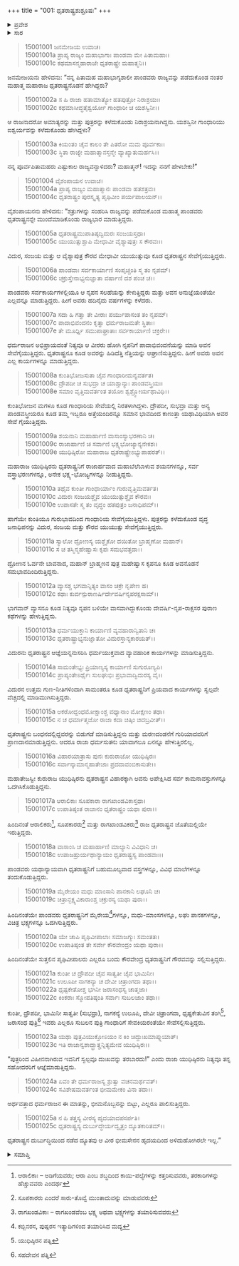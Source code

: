 +++
title = "001: ಧೃತರಾಷ್ಟ್ರಶುಶ್ರೂಷಃ"
+++

<details><summary>ಪ್ರವೇಶ</summary>


।।   ಓಂ ಓಂ ನಮೋ ನಾರಾಯಣಾಯ।।   ಶ್ರೀ ವೇದವ್ಯಾಸಾಯ ನಮಃ ।।

ಶ್ರೀ ಕೃಷ್ಣದ್ವೈಪಾಯನ ವೇದವ್ಯಾಸ ವಿರಚಿತ  

**ಶ್ರೀ ಮಹಾಭಾರತ**

**ಆಶ್ರಮವಾಸಿಕ ಪರ್ವ**

**ಆಶ್ರಮವಾಸ ಪರ್ವ**

**ಅಧ್ಯಾಯ 1**


</details>

<details><summary>ಸಾರ</summary>

ಪುತ್ರವಿಹೀನ ಧೃತರಾಷ್ಟ್ರನನ್ನು ನೋಯಿಸಬಾರದೆಂಬ ಯುಧಿಷ್ಠಿರನ ಶಾಸನದಂತೆ ಭೀಮಸೇನನನ್ನು ಬಿಟ್ಟು ಬೇರೆ ಎಲ್ಲ ಪಾಂಡವರೂ, ಕುಂತಿ ಮತ್ತು ಇತರ ಕುರು ಸ್ತ್ರೀಯರೂ ಧೃತರಾಷ್ಟ್ರ-ಗಾಂಧಾರಿಯರ ಸೇವೆಗೈದುದು; ಯುದ್ಧ ಮುಗಿದು 15 ವರ್ಷಗಳು ಕಳೆದುದು (1-25).


</details>

> 15001001 ಜನಮೇಜಯ ಉವಾಚ।  
15001001a ಪ್ರಾಪ್ಯ ರಾಜ್ಯಂ ಮಹಾಭಾಗಾಃ ಪಾಂಡವಾ ಮೇ ಪಿತಾಮಹಾಃ।  
15001001c ಕಥಮಾಸನ್ಮಹಾರಾಜೇ ಧೃತರಾಷ್ಟ್ರೇ ಮಹಾತ್ಮನಿ।।

ಜನಮೇಜಯನು ಹೇಳಿದನು: “ನನ್ನ ಪಿತಾಮಹ ಮಹಾಭಾಗ್ಯಶಾಲೀ ಪಾಂಡವರು ರಾಜ್ಯವನ್ನು ಪಡೆದುಕೊಂಡ ನಂತರ ಮಹಾತ್ಮ ಮಹಾರಾಜ ಧೃತರಾಷ್ಟ್ರನೊಡನೆ ಹೇಗಿದ್ದರು?

> 15001002a ಸ ಹಿ ರಾಜಾ ಹತಾಮಾತ್ಯೋ ಹತಪುತ್ರೋ ನಿರಾಶ್ರಯಃ।  
15001002c ಕಥಮಾಸೀದ್ಧತೈಶ್ವರ್ಯೋ ಗಾಂಧಾರೀ ಚ ಯಶಸ್ವಿನೀ।।

ಆ ರಾಜನಾದರೋ ಅಮಾತ್ಯರನ್ನು ಮತ್ತು ಪುತ್ರರನ್ನು ಕಳೆದುಕೊಂಡು ನಿರಾಶ್ರಯನಾಗಿದ್ದನು. ಯಶಸ್ವಿನೀ ಗಾಂಧಾರಿಯು ಐಶ್ವರ್ಯವನ್ನು ಕಳೆದುಕೊಂಡು ಹೇಗಿದ್ದಳು?

> 15001003a ಕಿಯಂತಂ ಚೈವ ಕಾಲಂ ತೇ ಪಿತರೋ ಮಮ ಪೂರ್ವಕಾಃ।  
15001003c ಸ್ಥಿತಾ ರಾಜ್ಯೇ ಮಹಾತ್ಮಾನಸ್ತನ್ಮೇ ವ್ಯಾಖ್ಯಾತುಮರ್ಹಸಿ।।

ನನ್ನ ಪೂರ್ವಪಿತಾಮಹರು ಎಷ್ಟುಕಾಲ ರಾಜ್ಯವನ್ನಾಳಿದರು? ಮಹಾತ್ಮನ್! ಇದನ್ನು ನನಗೆ ಹೇಳಬೇಕು!”

> 15001004 ವೈಶಂಪಾಯನ ಉವಾಚ।  
15001004a ಪ್ರಾಪ್ಯ ರಾಜ್ಯಂ ಮಹಾತ್ಮಾನಃ ಪಾಂಡವಾ ಹತಶತ್ರವಃ।  
15001004c ಧೃತರಾಷ್ಟ್ರಂ ಪುರಸ್ಕೃತ್ಯ ಪೃಥಿವೀಂ ಪರ್ಯಪಾಲಯನ್।।

ವೈಶಂಪಾಯನನು ಹೇಳಿದನು: “ಶತ್ರುಗಳನ್ನು ಸಂಹರಿಸಿ ರಾಜ್ಯವನ್ನು ಪಡೆದುಕೊಂಡ ಮಹಾತ್ಮ ಪಾಂಡವರು ಧೃತರಾಷ್ಟ್ರನನ್ನೇ ಮುಂದೆಮಾಡಿಕೊಂಡು ರಾಜ್ಯಭಾರ ಮಾಡುತ್ತಿದ್ದರು.

> 15001005a ಧೃತರಾಷ್ಟ್ರಮುಪಾತಿಷ್ಠದ್ವಿದುರಃ ಸಂಜಯಸ್ತಥಾ।  
15001005c ಯುಯುತ್ಸುಶ್ಚಾಪಿ ಮೇಧಾವೀ ವೈಶ್ಯಾಪುತ್ರಃ ಸ ಕೌರವಃ।।

ವಿದುರ, ಸಂಜಯ ಮತ್ತು ಆ ವೈಶ್ಯಾಪುತ್ರ ಕೌರವ ಮೇಧಾವೀ ಯುಯುತ್ಸುವೂ ಕೂಡ ಧೃತರಾಷ್ಟ್ರನ ಸೇವೆಗೈಯುತ್ತಿದ್ದರು.

> 15001006a ಪಾಂಡವಾಃ ಸರ್ವಕಾರ್ಯಾಣಿ ಸಂಪೃಚ್ಚಂತಿ ಸ್ಮ ತಂ ನೃಪಮ್।  
15001006c ಚಕ್ರುಸ್ತೇನಾಭ್ಯನುಜ್ಞಾತಾ ವರ್ಷಾಣಿ ದಶ ಪಂಚ ಚ।।

ಪಾಂಡವರು ಸರ್ವಕಾರ್ಯಗಳಲ್ಲಿಯೂ ಆ ನೃಪನ ಸಲಹೆಯನ್ನು ಕೇಳುತ್ತಿದ್ದರು ಮತ್ತು ಅವನ ಅನುಜ್ಞೆಯಂತೆಯೇ ಎಲ್ಲವನ್ನೂ ಮಾಡುತ್ತಿದ್ದರು. ಹೀಗೆ ಅವರು ಹದಿನೈದು ವರ್ಷಗಳನ್ನು ಕಳೆದರು.

> 15001007a ಸದಾ ಹಿ ಗತ್ವಾ ತೇ ವೀರಾಃ ಪರ್ಯುಪಾಸಂತ ತಂ ನೃಪಮ್।  
15001007c ಪಾದಾಭಿವಂದನಂ ಕೃತ್ವಾ ಧರ್ಮರಾಜಮತೇ ಸ್ಥಿತಾಃ।  
15001007e ತೇ ಮೂರ್ಧ್ನಿ ಸಮುಪಾಘ್ರಾತಾಃ ಸರ್ವಕಾರ್ಯಾಣಿ ಚಕ್ರಿರೇ।।

ಧರ್ಮರಾಜನ ಅಭಿಪ್ರಾಯದಂತೆ ನಿತ್ಯವೂ ಆ ವೀರರು ಹೋಗಿ ನೃಪನಿಗೆ ಪಾದಾಭಿವಂದನೆಯನ್ನು ಮಾಡಿ ಅವನ ಸೇವೆಗೈಯುತ್ತಿದ್ದರು. ಧೃತರಾಷ್ಟ್ರನೂ ಕೂಡ ಅವರನ್ನು ಹಿಡಿದೆತ್ತಿ ನೆತ್ತಿಯನ್ನು ಆಘ್ರಾಣಿಸುತ್ತಿದ್ದನು. ಹೀಗೆ ಅವರು ಅವನ ಎಲ್ಲ ಕಾರ್ಯಗಳನ್ನೂ ಮಾಡುತ್ತಿದ್ದರು.

> 15001008a ಕುಂತಿಭೋಜಸುತಾ ಚೈವ ಗಾಂಧಾರೀಮನ್ವವರ್ತತ।  
15001008c ದ್ರೌಪದೀ ಚ ಸುಭದ್ರಾ ಚ ಯಾಶ್ಚಾನ್ಯಾಃ ಪಾಂಡವಸ್ತ್ರಿಯಃ।  
15001008e ಸಮಾಂ ವೃತ್ತಿಮವರ್ತಂತ ತಯೋಃ ಶ್ವಶ್ರ್ವೋರ್ಯಥಾವಿಧಿ।।

ಕುಂತಿಭೋಜನ ಮಗಳೂ ಕೂಡ ಗಾಂಧಾರಿಯ ಸೇವೆಯಲ್ಲಿ ನಿರತಳಾಗಿದ್ದಳು. ದ್ರೌಪದೀ, ಸುಭದ್ರಾ ಮತ್ತು ಅನ್ಯ ಪಾಂಡವಸ್ತ್ರೀಯರೂ ಕೂಡ ತಮ್ಮ ಇಬ್ಬರೂ ಅತ್ತೆಯಂದಿರನ್ನೂ ಸಮಾನ ಭಾವದಿಂದ ಕಾಣುತ್ತಾ ಯಥಾವಿಧಿಯಾಗಿ ಅವರ ಸೇವೆ ಗೈಯುತ್ತಿದ್ದರು.

> 15001009a ಶಯನಾನಿ ಮಹಾರ್ಹಾಣಿ ವಾಸಾಂಸ್ಯಾಭರಣಾನಿ ಚ।  
15001009c ರಾಜಾರ್ಹಾಣಿ ಚ ಸರ್ವಾಣಿ ಭಕ್ಷ್ಯಭೋಜ್ಯಾನ್ಯನೇಕಶಃ।  
15001009e ಯುಧಿಷ್ಠಿರೋ ಮಹಾರಾಜ ಧೃತರಾಷ್ಟ್ರೇಽಭ್ಯುಪಾಹರತ್।।

ಮಹಾರಾಜ ಯುಧಿಷ್ಠಿರನು ಧೃತರಾಷ್ಟ್ರನಿಗೆ ರಾಜಾರ್ಹವಾದ ಮಹಾಬೆಲೆಬಾಳುವ ಶಯನಗಳನ್ನೂ, ಸರ್ವ ವಸ್ತ್ರಾಭರಣಗಳನ್ನೂ, ಅನೇಕ ಭಕ್ಷ್ಯ-ಭೋಜ್ಯಗಳನ್ನೂ ನೀಡುತ್ತಿದ್ದನು.

> 15001010a ತಥೈವ ಕುಂತೀ ಗಾಂಧಾರ್ಯಾಂ ಗುರುವೃತ್ತಿಮವರ್ತತ।  
15001010c ವಿದುರಃ ಸಂಜಯಶ್ಚೈವ ಯುಯುತ್ಸುಶ್ಚೈವ ಕೌರವಃ।  
15001010e ಉಪಾಸತೇ ಸ್ಮ ತಂ ವೃದ್ಧಂ ಹತಪುತ್ರಂ ಜನಾಧಿಪಮ್।।

ಹಾಗೆಯೇ ಕುಂತಿಯೂ ಗುರುಭಾವದಿಂದ ಗಾಂಧಾರಿಯ ಸೇವೆಗೈಯುತ್ತಿದ್ದಳು. ಪುತ್ರರನ್ನು ಕಳೆದುಕೊಂಡ ವೃದ್ಧ ಜನಾಧಿಪನನ್ನು ವಿದುರ, ಸಂಜಯ ಮತ್ತು ಕೌರವ ಯುಯುತ್ಸು ಸೇವೆಗೈಯುತ್ತಿದ್ದರು.

> 15001011a ಸ್ಯಾಲೋ ದ್ರೋಣಸ್ಯ ಯಶ್ಚೈಕೋ ದಯಿತೋ ಬ್ರಾಹ್ಮಣೋ ಮಹಾನ್।  
15001011c ಸ ಚ ತಸ್ಮಿನ್ಮಹೇಷ್ವಾಸಃ ಕೃಪಃ ಸಮಭವತ್ತದಾ।।

ದ್ರೋಣನ ಓರ್ವನೇ ಬಾವನಾದ, ಮಹಾನ್ ಬ್ರಾಹ್ಮಣನ ಪುತ್ರ ಮಹೇಷ್ವಾಸ ಕೃಪನೂ ಕೂಡ ಅವನೊಡನೆ ಸಮಭಾವದಿಂದಿರುತ್ತಿದ್ದನು.

> 15001012a ವ್ಯಾಸಶ್ಚ ಭಗವಾನ್ನಿತ್ಯಂ ವಾಸಂ ಚಕ್ರೇ ನೃಪೇಣ ಹ।  
15001012c ಕಥಾಃ ಕುರ್ವನ್ಪುರಾಣರ್ಷಿರ್ದೇವರ್ಷಿನೃಪರಕ್ಷಸಾಮ್।।

ಭಾಗವಾನ್ ವ್ಯಾಸನೂ ಕೂಡ ನಿತ್ಯವೂ ನೃಪನ ಬಳಿಯೇ ವಾಸವಾಗಿದ್ದುಕೊಂಡು ದೇವರ್ಷಿ-ನೃಪ-ರಾಕ್ಷಸರ ಪುರಾಣ ಕಥೆಗಳನ್ನು ಹೇಳುತ್ತಿದ್ದನು.

> 15001013a ಧರ್ಮಯುಕ್ತಾನಿ ಕಾರ್ಯಾಣಿ ವ್ಯವಹಾರಾನ್ವಿತಾನಿ ಚ।  
15001013c ಧೃತರಾಷ್ಟ್ರಾಭ್ಯನುಜ್ಞಾತೋ ವಿದುರಸ್ತಾನ್ಯಕಾರಯತ್।।

ವಿದುರನು ಧೃತರಾಷ್ಟ್ರನ ಆಜ್ಞೆಯನ್ನನುಸರಿಸಿ ಧರ್ಮಯುಕ್ತವಾದ ವ್ಯಾವಹಾರಿಕ ಕಾರ್ಯಗಳನ್ನು ಮಾಡಿಸುತ್ತಿದ್ದನು.

> 15001014a ಸಾಮಂತೇಭ್ಯಃ ಪ್ರಿಯಾಣ್ಯಸ್ಯ ಕಾರ್ಯಾಣಿ ಸುಗುರೂಣ್ಯಪಿ।  
15001014c ಪ್ರಾಪ್ಯಂತೇಽರ್ಥೈಃ ಸುಲಘುಭಿಃ ಪ್ರಭಾವಾದ್ವಿದುರಸ್ಯ ವೈ।।

ವಿದುರನ ಉತ್ತಮ ಗುಣ-ನೀತಿಗಳಿಂದಾಗಿ ಸಾಮಂತರೂ ಕೂಡ ಧೃತರಾಷ್ಟ್ರನಿಗೆ ಪ್ರಿಯವಾದ ಕಾರ್ಯಗಳನ್ನು ಸ್ವಲ್ಪವೇ ವೆಚ್ಚದಲ್ಲಿ ಮಾಡಿಮುಗಿಸುತ್ತಿದ್ದರು.

> 15001015a ಅಕರೋದ್ಬಂಧಮೋಕ್ಷಾಂಶ್ಚ ವಧ್ಯಾನಾಂ ಮೋಕ್ಷಣಂ ತಥಾ।  
15001015c ನ ಚ ಧರ್ಮಾತ್ಮಜೋ ರಾಜಾ ಕದಾ ಚಿತ್ಕಿಂ ಚಿದಬ್ರವೀತ್।।

ಧೃತರಾಷ್ಟ್ರನು ಬಂಧನದಲ್ಲಿದ್ದವರನ್ನು ಬಿಡುಗಡೆ ಮಾಡಿಸುತ್ತಿದ್ದನು ಮತ್ತು ಮರಣದಂಡನೆಗೆ ಗುರಿಯಾದವರಿಗೆ ಪ್ರಾಣದಾನಮಾಡುತ್ತಿದ್ದನು. ಆದರೂ ರಾಜಾ ಧರ್ಮಸುತನು ಯಾವಾಗಲೂ ಏನನ್ನೂ ಹೇಳುತ್ತಿರಲಿಲ್ಲ.

> 15001016a ವಿಹಾರಯಾತ್ರಾಸು ಪುನಃ ಕುರುರಾಜೋ ಯುಧಿಷ್ಠಿರಃ।  
15001016c ಸರ್ವಾನ್ಕಾಮಾನ್ಮಹಾತೇಜಾಃ ಪ್ರದದಾವಂಬಿಕಾಸುತೇ।।

ಮಹಾತೇಜಸ್ವೀ ಕುರುರಾಜ ಯುಧಿಷ್ಠಿರನು ಧೃತರಾಷ್ಟ್ರನ ವಿಹಾರಕ್ಕಾಗಿ ಅವನು ಅಪೇಕ್ಷಿಸಿದ ಸರ್ವ ಕಾಮನಾವಸ್ತುಗಳನ್ನೂ ಒದಗಿಸಿಕೊಡುತ್ತಿದ್ದನು.

> 15001017a ಆರಾಲಿಕಾಃ ಸೂಪಕಾರಾ ರಾಗಖಾಂಡವಿಕಾಸ್ತಥಾ।  
15001017c ಉಪಾತಿಷ್ಠಂತ ರಾಜಾನಂ ಧೃತರಾಷ್ಟ್ರಂ ಯಥಾ ಪುರಾ।।

ಹಿಂದಿನಂತೆ ಆರಾಲಿಕರು[^1], ಸೂಪಕಾರರು[^2] ಮತ್ತು ರಾಗಖಾಂಡವಿಕರು[^3] ರಾಜ ಧೃತರಾಷ್ಟ್ರನ ಜೊತೆಯಲ್ಲಿಯೇ ಇರುತ್ತಿದ್ದರು.

> 15001018a ವಾಸಾಂಸಿ ಚ ಮಹಾರ್ಹಾಣಿ ಮಾಲ್ಯಾನಿ ವಿವಿಧಾನಿ ಚ।  
15001018c ಉಪಾಜಹ್ರುರ್ಯಥಾನ್ಯಾಯಂ ಧೃತರಾಷ್ಟ್ರಸ್ಯ ಪಾಂಡವಾಃ।।

ಪಾಂಡವರು ಯಥಾನ್ಯಾಯವಾಗಿ ಧೃತರಾಷ್ಟ್ರನಿಗೆ ಬಹುಮೂಲ್ಯವಾದ ವಸ್ತ್ರಗಳನ್ನೂ, ವಿವಿಧ ಮಾಲೆಗಳನ್ನೂ ತಂದುಕೊಡುತ್ತಿದ್ದರು.

> 15001019a ಮೈರೇಯಂ ಮಧು ಮಾಂಸಾನಿ ಪಾನಕಾನಿ ಲಘೂನಿ ಚ।  
15001019c ಚಿತ್ರಾನ್ಭಕ್ಷ್ಯವಿಕಾರಾಂಶ್ಚ ಚಕ್ರುರಸ್ಯ ಯಥಾ ಪುರಾ।।

ಹಿಂದಿನಂತೆಯೇ ಪಾಂಡವರು ಧೃತರಾಷ್ಟ್ರನಿಗೆ ಮೈರೇಯ[^4]ಗಳನ್ನೂ, ಮಧು-ಮಾಂಸಗಳನ್ನೂ, ಲಘು ಪಾನಕಗಳನ್ನೂ, ವಿಚಿತ್ರ ಭಕ್ಷ್ಯಗಳನ್ನೂ ಒದಗಿಸುತ್ತಿದ್ದರು.

> 15001020a ಯೇ ಚಾಪಿ ಪೃಥಿವೀಪಾಲಾಃ ಸಮಾಜಗ್ಮುಃ ಸಮಂತತಃ।  
15001020c ಉಪಾತಿಷ್ಠಂತ ತೇ ಸರ್ವೇ ಕೌರವೇಂದ್ರಂ ಯಥಾ ಪುರಾ।।

ಹಿಂದಿನಂತೆಯೇ ಸುತ್ತಲಿನ ಪೃಥಿವೀಪಾಲರು ಎಲ್ಲರೂ ಬಂದು ಕೌರವೇಂದ್ರ ಧೃತರಾಷ್ಟ್ರನಿಗೆ ಗೌರವವನ್ನು ಸಲ್ಲಿಸುತ್ತಿದ್ದರು.

> 15001021a ಕುಂತೀ ಚ ದ್ರೌಪದೀ ಚೈವ ಸಾತ್ವತೀ ಚೈವ ಭಾಮಿನೀ।  
15001021c ಉಲೂಪೀ ನಾಗಕನ್ಯಾ ಚ ದೇವೀ ಚಿತ್ರಾಂಗದಾ ತಥಾ।।  
15001022a ಧೃಷ್ಟಕೇತೋಶ್ಚ ಭಗಿನೀ ಜರಾಸಂಧಸ್ಯ ಚಾತ್ಮಜಾ।  
15001022c ಕಿಂಕರಾಃ ಸ್ಮೋಪತಿಷ್ಠಂತಿ ಸರ್ವಾಃ ಸುಬಲಜಾಂ ತಥಾ।।

ಕುಂತೀ, ದ್ರೌಪದೀ, ಭಾಮಿನೀ ಸಾತ್ವತೀ (ಸುಭದ್ರಾ), ನಾಗಕನ್ಯೆ ಉಲೂಪಿ, ದೇವೀ ಚಿತ್ರಾಂಗದಾ, ಧೃಷ್ಟಕೇತುವಿನ ತಂಗಿ[^5], ಜರಾಸಂಧ ಪುತ್ರಿ[^6] ಇವರು ಎಲ್ಲರೂ ಸುಬಲನ ಪುತ್ರಿ ಗಾಂಧಾರಿಗೆ ಸೇವಕಿಯರಂತೆಯೇ ಸೇವೆಸಲ್ಲಿಸುತ್ತಿದ್ದರು.

> 15001023a ಯಥಾ ಪುತ್ರವಿಯುಕ್ತೋಽಯಂ ನ ಕಿಂ ಚಿದ್ದುಃಖಮಾಪ್ನುಯಾತ್।  
15001023c ಇತಿ ರಾಜಾನ್ವಶಾದ್ಭ್ರಾತೄನ್ನಿತ್ಯಮೇವ ಯುಧಿಷ್ಠಿರಃ।।

“ಪುತ್ರರಿಂದ ವಿಹೀನನಾಗಿರುವ ಇವನಿಗೆ ಸ್ವಲ್ಪವೂ ದುಃಖವನ್ನು ತರಬಾರದು!” ಎಂದು ರಾಜಾ ಯುಧಿಷ್ಠಿರನು ನಿತ್ಯವೂ ತನ್ನ ಸಹೋದರರಿಗೆ ಆಜ್ಞೆಮಾಡುತ್ತಿದ್ದನು.

> 15001024a ಏವಂ ತೇ ಧರ್ಮರಾಜಸ್ಯ ಶ್ರುತ್ವಾ ವಚನಮರ್ಥವತ್।  
15001024c ಸವಿಶೇಷಮವರ್ತಂತ ಭೀಮಮೇಕಂ ವಿನಾ ತದಾ।।

ಅರ್ಥವತ್ತಾದ ಧರ್ಮರಾಜನ ಈ ಮಾತನ್ನು, ಭೀಮನೊಬ್ಬನನ್ನು ಬಿಟ್ಟು, ಎಲ್ಲರೂ ಪಾಲಿಸುತ್ತಿದ್ದರು.

> 15001025a ನ ಹಿ ತತ್ತಸ್ಯ ವೀರಸ್ಯ ಹೃದಯಾದಪಸರ್ಪತಿ।  
15001025c ಧೃತರಾಷ್ಟ್ರಸ್ಯ ದುರ್ಬುದ್ಧೇರ್ಯದ್ವೃತ್ತಂ ದ್ಯೂತಕಾರಿತಮ್।।

ಧೃತರಾಷ್ಟ್ರನ ದುರ್ಬುದ್ಧಿಯಿಂದ ನಡೆದ ದ್ಯೂತವು ಆ ವೀರ ಭೀಮಸೇನನ ಹೃದಯದಿಂದ ಅಳಿದುಹೋಗಿರಲೇ ಇಲ್ಲ.”



<details><summary>ಸಮಾಪ್ತಿ</summary>


ಇತಿ ಶ್ರೀಮಹಾಭಾರತೇ ಆಶ್ರಮವಾಸಿಕೇ ಪರ್ವಣಿ ಆಶ್ರಮವಾಸಪರ್ವಣಿ ಧೃತರಾಷ್ಟ್ರಶುಶ್ರೂಷೇ ಪ್ರಥಮೋಽಧ್ಯಾಯಃ।।  
ಇದು ಶ್ರೀಮಹಾಭಾರತದಲ್ಲಿ ಆಶ್ರಮವಾಸಿಕಪರ್ವದಲ್ಲಿ ಆಶ್ರಮವಾಸಪರ್ವದಲ್ಲಿ ಧೃತರಾಷ್ಟ್ರಶುಶ್ರೂಷ ಎನ್ನುವ ಮೊದಲನೇ ಅಧ್ಯಾಯವು.

</details>

[^1]: ಆರಾಲಿಕಾಃ – ಅಡಿಗೆಯವರು; ಆರಾ ಎಂಬ ಶಬ್ಧದಿಂದ ಕಾಯಿ-ಪಲ್ಯೆಗಳನ್ನು ಕತ್ತರಿಸುವವರು, ತರಕಾರಿಗಳನ್ನು ಹೆಚ್ಚುವವರು ಎಂದರ್ಥ

[^2]: ಸೂಪಕಾರರು ಎಂದರೆ ಸಾರು-ತೊವ್ವೆ ಮುಂತಾದುವನ್ನು ಮಾಡುವವರು

[^3]: ರಾಗಖಂಡವಿಕಾಃ – ರಾಗಖಂಡವೆಂಬ ಭಕ್ಷ್ಯ ಅಥವಾ ಭಕ್ಷ್ಯಗಳನ್ನು ತಯಾರಿಸುವವರು

[^4]: ಕಬ್ಬಿನರಸ, ಪುಷ್ಪರಸ ಇತ್ಯಾದಿಗಳಿಂದ ತಯಾರಿಸಿದ ಮದ್ಯ

[^5]: ಯುಧಿಷ್ಠಿರನ ಪತ್ನಿ

[^6]: ಸಹದೇವನ ಪತ್ನಿ

